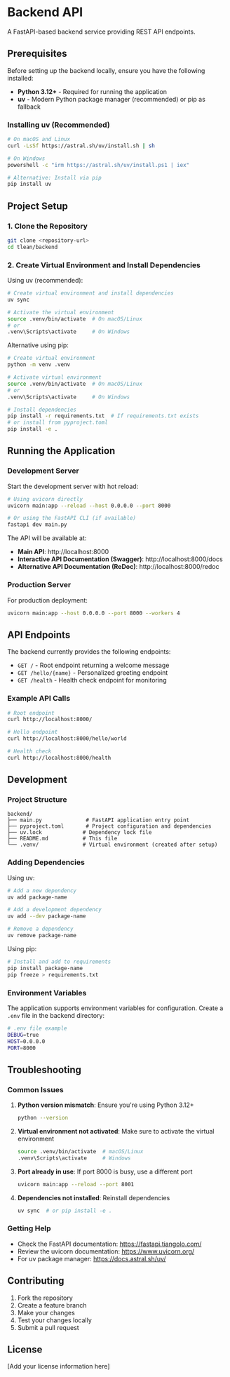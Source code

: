 # Backend API

A FastAPI-based backend service providing REST API endpoints.

## Prerequisites

Before setting up the backend locally, ensure you have the following installed:

- **Python 3.12+** - Required for running the application
- **uv** - Modern Python package manager (recommended) or pip as fallback

### Installing uv (Recommended)

```bash
# On macOS and Linux
curl -LsSf https://astral.sh/uv/install.sh | sh

# On Windows
powershell -c "irm https://astral.sh/uv/install.ps1 | iex"

# Alternative: Install via pip
pip install uv
```

## Project Setup

### 1. Clone the Repository

```bash
git clone <repository-url>
cd tlean/backend
```

### 2. Create Virtual Environment and Install Dependencies

Using uv (recommended):
```bash
# Create virtual environment and install dependencies
uv sync

# Activate the virtual environment
source .venv/bin/activate  # On macOS/Linux
# or
.venv\Scripts\activate     # On Windows
```

Alternative using pip:
```bash
# Create virtual environment
python -m venv .venv

# Activate virtual environment
source .venv/bin/activate  # On macOS/Linux
# or
.venv\Scripts\activate     # On Windows

# Install dependencies
pip install -r requirements.txt  # If requirements.txt exists
# or install from pyproject.toml
pip install -e .
```

## Running the Application

### Development Server

Start the development server with hot reload:

```bash
# Using uvicorn directly
uvicorn main:app --reload --host 0.0.0.0 --port 8000

# Or using the FastAPI CLI (if available)
fastapi dev main.py
```

The API will be available at:
- **Main API**: http://localhost:8000
- **Interactive API Documentation (Swagger)**: http://localhost:8000/docs
- **Alternative API Documentation (ReDoc)**: http://localhost:8000/redoc

### Production Server

For production deployment:

```bash
uvicorn main:app --host 0.0.0.0 --port 8000 --workers 4
```

## API Endpoints

The backend currently provides the following endpoints:

- `GET /` - Root endpoint returning a welcome message
- `GET /hello/{name}` - Personalized greeting endpoint
- `GET /health` - Health check endpoint for monitoring

### Example API Calls

```bash
# Root endpoint
curl http://localhost:8000/

# Hello endpoint
curl http://localhost:8000/hello/world

# Health check
curl http://localhost:8000/health
```

## Development

### Project Structure

```
backend/
├── main.py              # FastAPI application entry point
├── pyproject.toml       # Project configuration and dependencies
├── uv.lock             # Dependency lock file
├── README.md           # This file
└── .venv/              # Virtual environment (created after setup)
```

### Adding Dependencies

Using uv:
```bash
# Add a new dependency
uv add package-name

# Add a development dependency
uv add --dev package-name

# Remove a dependency
uv remove package-name
```

Using pip:
```bash
# Install and add to requirements
pip install package-name
pip freeze > requirements.txt
```

### Environment Variables

The application supports environment variables for configuration. Create a `.env` file in the backend directory:

```bash
# .env file example
DEBUG=true
HOST=0.0.0.0
PORT=8000
```

## Troubleshooting

### Common Issues

1. **Python version mismatch**: Ensure you're using Python 3.12+
   ```bash
   python --version
   ```

2. **Virtual environment not activated**: Make sure to activate the virtual environment
   ```bash
   source .venv/bin/activate  # macOS/Linux
   .venv\Scripts\activate     # Windows
   ```

3. **Port already in use**: If port 8000 is busy, use a different port
   ```bash
   uvicorn main:app --reload --port 8001
   ```

4. **Dependencies not installed**: Reinstall dependencies
   ```bash
   uv sync  # or pip install -e .
   ```

### Getting Help

- Check the FastAPI documentation: https://fastapi.tiangolo.com/
- Review the uvicorn documentation: https://www.uvicorn.org/
- For uv package manager: https://docs.astral.sh/uv/

## Contributing

1. Fork the repository
2. Create a feature branch
3. Make your changes
4. Test your changes locally
5. Submit a pull request

## License

[Add your license information here]